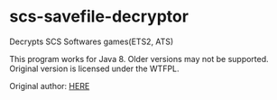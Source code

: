 # scs-savefile-decryptor
Decrypts SCS Softwares games(ETS2, ATS)

This program works for Java 8. Older versions may not be supported. Original version is licensed under the WTFPL.

Original author: [HERE](https://forum.truckersmp.com/index.php?/topic/44399-save-editing-tutorial-in-depth/)
